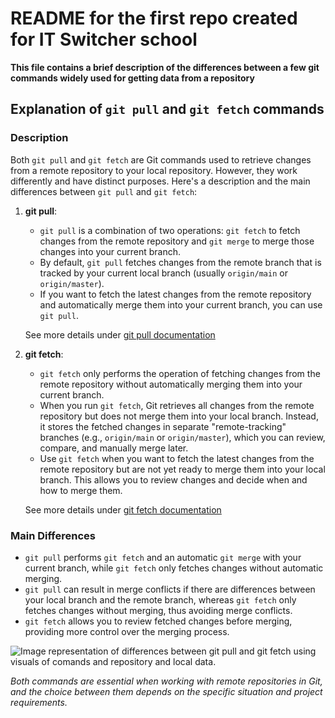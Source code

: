 # README for the first repo created for IT Switcher school

**This file contains a brief description of the differences between a few git commands widely used for getting data from a repository**	

## Explanation of **`git pull`** and **`git fetch`** commands 

### Description
Both `git pull` and `git fetch` are Git commands used to retrieve changes from a remote repository to your local repository. However, they work differently and have distinct purposes. Here's a description and the main differences between `git pull` and `git fetch`:

1. **git pull**:
   - `git pull` is a combination of two operations: `git fetch` to fetch changes from the remote repository and `git merge` to merge those changes into your current branch.
   - By default, `git pull` fetches changes from the remote branch that is tracked by your current local branch (usually `origin/main` or `origin/master`).
   - If you want to fetch the latest changes from the remote repository and automatically merge them into your current branch, you can use `git pull`.

   See more details under [git pull documentation](https://git-scm.com/docs/git-pull) 

2. **git fetch**:
   - `git fetch` only performs the operation of fetching changes from the remote repository without automatically merging them into your current branch.
   - When you run `git fetch`, Git retrieves all changes from the remote repository but does not merge them into your local branch. Instead, it stores the fetched changes in separate "remote-tracking" branches (e.g., `origin/main` or `origin/master`), which you can review, compare, and manually merge later.
   - Use `git fetch` when you want to fetch the latest changes from the remote repository but are not yet ready to merge them into your local branch. This allows you to review changes and decide when and how to merge them.

   See more details under [git fetch documentation](https://git-scm.com/docs/git-fetch)

### Main Differences
- `git pull` performs `git fetch` and an automatic `git merge` with your current branch, while `git fetch` only fetches changes without automatic merging.
- `git pull` can result in merge conflicts if there are differences between your local branch and the remote branch, whereas `git fetch` only fetches changes without merging, thus avoiding merge conflicts.
- `git fetch` allows you to review fetched changes before merging, providing more control over the merging process.

![Image representation of differences between git pull and git fetch using visuals of comands and repository and local data.](https://s3.ap-south-1.amazonaws.com/s3.studytonight.com/tutorials/uploads/pictures/1622436019-103268.png )


_Both commands are essential when working with remote repositories in Git, and the choice between them depends on the specific situation and project requirements._